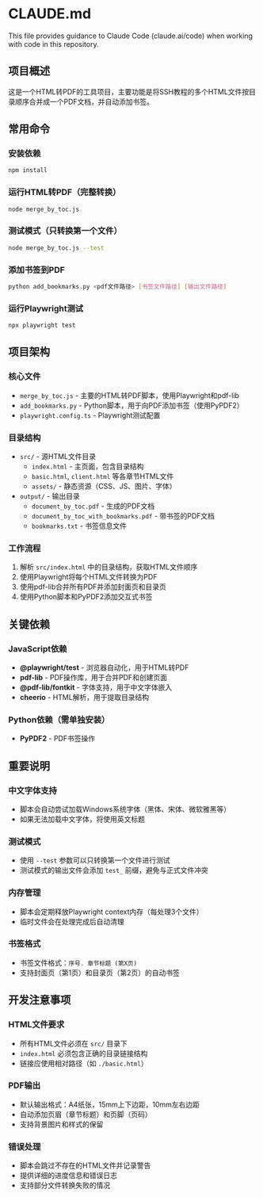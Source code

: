 # CLAUDE.md

This file provides guidance to Claude Code (claude.ai/code) when working with code in this repository.

## 项目概述

这是一个HTML转PDF的工具项目，主要功能是将SSH教程的多个HTML文件按目录顺序合并成一个PDF文档，并自动添加书签。

## 常用命令

### 安装依赖
```bash
npm install
```

### 运行HTML转PDF（完整转换）
```bash
node merge_by_toc.js
```

### 测试模式（只转换第一个文件）
```bash
node merge_by_toc.js --test
```

### 添加书签到PDF
```bash
python add_bookmarks.py <pdf文件路径> [书签文件路径] [输出文件路径]
```

### 运行Playwright测试
```bash
npx playwright test
```

## 项目架构

### 核心文件
- `merge_by_toc.js` - 主要的HTML转PDF脚本，使用Playwright和pdf-lib
- `add_bookmarks.py` - Python脚本，用于向PDF添加书签（使用PyPDF2）
- `playwright.config.ts` - Playwright测试配置

### 目录结构
- `src/` - 源HTML文件目录
  - `index.html` - 主页面，包含目录结构
  - `basic.html`, `client.html` 等各章节HTML文件
  - `assets/` - 静态资源（CSS、JS、图片、字体）
- `output/` - 输出目录
  - `document_by_toc.pdf` - 生成的PDF文档
  - `document_by_toc_with_bookmarks.pdf` - 带书签的PDF文档
  - `bookmarks.txt` - 书签信息文件

### 工作流程
1. 解析 `src/index.html` 中的目录结构，获取HTML文件顺序
2. 使用Playwright将每个HTML文件转换为PDF
3. 使用pdf-lib合并所有PDF并添加封面页和目录页
4. 使用Python脚本和PyPDF2添加交互式书签

## 关键依赖

### JavaScript依赖
- **@playwright/test** - 浏览器自动化，用于HTML转PDF
- **pdf-lib** - PDF操作库，用于合并PDF和创建页面
- **@pdf-lib/fontkit** - 字体支持，用于中文字体嵌入
- **cheerio** - HTML解析，用于提取目录结构

### Python依赖（需单独安装）
- **PyPDF2** - PDF书签操作

## 重要说明

### 中文字体支持
- 脚本会自动尝试加载Windows系统字体（黑体、宋体、微软雅黑等）
- 如果无法加载中文字体，将使用英文标题

### 测试模式
- 使用 `--test` 参数可以只转换第一个文件进行测试
- 测试模式的输出文件会添加 `test_` 前缀，避免与正式文件冲突

### 内存管理
- 脚本会定期释放Playwright context内存（每处理3个文件）
- 临时文件会在处理完成后自动清理

### 书签格式
- 书签文件格式：`序号. 章节标题 (第X页)`
- 支持封面页（第1页）和目录页（第2页）的自动书签

## 开发注意事项

### HTML文件要求
- 所有HTML文件必须在 `src/` 目录下
- `index.html` 必须包含正确的目录链接结构
- 链接应使用相对路径（如 `./basic.html`）

### PDF输出
- 默认输出格式：A4纸张，15mm上下边距，10mm左右边距
- 自动添加页眉（章节标题）和页脚（页码）
- 支持背景图片和样式的保留

### 错误处理
- 脚本会跳过不存在的HTML文件并记录警告
- 提供详细的进度信息和错误日志
- 支持部分文件转换失败的情况